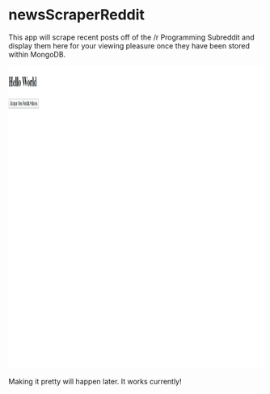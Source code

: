 # newsScraperReddit

This app will scrape recent posts off of the /r Programming Subreddit and display them here for your viewing pleasure once they have been stored within MongoDB.

<img src="./public/assets/images/provingTheAppFunctions.gif" alt="watchTheMagic" height="600px" width="800px">

Making it pretty will happen later. It works currently!
